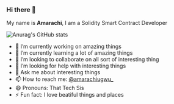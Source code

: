 ### Hi there 👋

My name is **Amarachi**, I am a Solidity Smart Contract Developer

![Anurag's GitHub stats](https://github-readme-stats.vercel.app/api?username=amarachiugwu&show_icons=true&theme=radical)

- 🔭 I’m currently working on amazing things
- 🌱 I’m currently learning a lot of amazing things
- 👯 I’m looking to collaborate on all sort of interesting thing
- 🤔 I’m looking for help with interesting things
- 💬 Ask me about interesting things
- 📫 How to reach me: [@amarachiugwu_](https://twitter.com/amarachiugwu_)
- 😄 Pronouns: That Tech Sis
- ⚡ Fun fact: I love beatiful things and places
